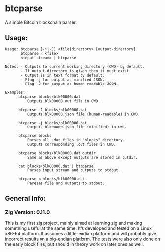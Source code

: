 # btcparse
A simple Bitcoin blockchain parser.

## Usage:
```
Usage: btcparse [-j|-J] <file|directory> [output-directory]
       btcparse < <file>
       <input-stream> | btcparse

Notes: - Outputs to current working directory (CWD) by default.
       - If output-directory is given then it must exist.
       - Output is in text format by default.
       - Flag -j for output as minified JSON.
       - Flag -J for output as human readable JSON.

Examples:
      btcparse blocks/blk00000.dat
          Outputs blk00000.out file in CWD.

      btcparse -J blocks/blk00000.dat
          Outputs blk00000.json file (human-readable) in CWD.

      btcparse -j blocks/blk00000.dat
          Outputs blk00000.json file (minified) in CWD.

      btcparse blocks 
          Parses all .dat files in "blocks" directory.
          Outputs corresponding .out files in CWD.  

      btcparse blocks/blk00000.dat outdir
          Same as above except outputs are stored in outdir.
 
      cat blocks/blk00000.dat | btcparse
          Parses input stream and outputs to stdout.

      btcparse < blocks/blk00000.dat
          Pareses file and outputs to stdout.
```
## General Info:
### Zig Version: 0.11.0
This is my first zig project, mainly aimed at learning zig and making something useful at the same time. It's developed and tested on a Linux x86-64 platform. It assumes a little-endian platform and will probably give incorrect results on a big-endian platform. The tests were also only done on the early block files, but should in theory work on later ones as well.
